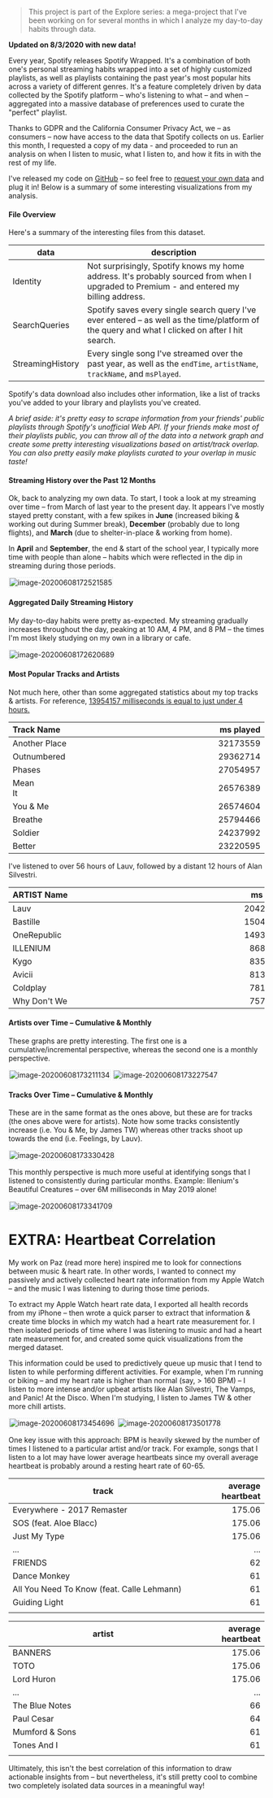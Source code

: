 > This project is part of the Explore series: a mega-project that I've been working on for several months in which I analyze my day-to-day habits through data.

**Updated on 8/3/2020 with new data!**

Every year, Spotify releases Spotify Wrapped. It's a combination of both one's personal streaming habits wrapped into a set of highly customized playlists, as well as playlists containing the past year's most popular hits across a variety of different genres. It's a feature completely driven by data collected by the Spotify platform – who's listening to what – and when – aggregated into a massive database of preferences used to curate the "perfect" playlist.

Thanks to GDPR and the California Consumer Privacy Act, we – as consumers – now have access to the data that Spotify collects on us. Earlier this month, I requested a copy of my data - and proceeded to run an analysis on when I listen to music, what I listen to, and how it fits in with the rest of my life.

I've released my code on [GitHub]( https://github.com/shomilj/Explore-Spotify) – so feel free to [request your own data](https://support.spotify.com/ca-en/article/data-rights-and-privacy-settings/) and plug it in! Below is a summary of some interesting visualizations from my analysis.

#### File Overview

Here's a summary of the interesting files from this dataset. 

| data             | description                                                  |
| ---------------- | ------------------------------------------------------------ |
| Identity         | Not surprisingly, Spotify knows my home address. It's probably sourced from when I upgraded to Premium - and entered my billing address. |
| SearchQueries    | Spotify saves every single search query I've ever entered – as well as the time/platform of the query and what I clicked on after I hit search. |
| StreamingHistory | Every single song I've streamed over the past year, as well as the `endTime`, `artistName`, `trackName`, and `msPlayed`. |

Spotify's data download also includes other information, like a list of tracks you've added to your library and playlists you've created. 

*A brief aside: it's pretty easy to scrape information from your friends' public playlists through Spotify's unofficial Web API. If your friends make most of their playlists public, you can throw all of the data into a network graph and create some pretty interesting visualizations based on artist/track overlap. You can also pretty easily make playlists curated to your overlap in music taste!* 

#### Streaming History over the Past 12 Months

Ok, back to analyzing my own data. To start, I took a look at my streaming over time – from March of last year to the present day. It appears I've mostly stayed pretty constant, with a few spikes in **June** (increased biking & working out during Summer break), **December** (probably due to long flights), and **March** (due to shelter-in-place & working from home). 

In **April** and **September**, the end & start of the school year, I typically more time with people than alone – habits which were reflected in the dip in streaming during those periods. 



<img src="https://shomil.me/explore-spotify/image-20200803105044771.png" alt="image-20200608172521585" style="border-style: dotted; border-width: 2px; border-color: #ebeff0" />

#### Aggregated Daily Streaming History

My day-to-day habits were pretty as-expected. My streaming gradually increases throughout the day, peaking at 10 AM, 4 PM, and 8 PM – the times I'm most likely studying on my own in a library or cafe.

<img src="https://shomil.me/explore-spotify/image-20200803105121929.png" alt="image-20200608172620689" style="border-style: dotted; border-width: 2px; border-color: #ebeff0;" />

#### Most Popular Tracks and Artists

Not much here, other than some aggregated statistics about my top tracks & artists. For reference, <u>13954157 milliseconds is equal to just under 4 hours.</u> 

| Track Name                                                   | ms played |
| :----------------------------------------------------------- | --------: |
| Another Place                                                |  32173559 |
| Outnumbered                                                  |  29362714 |
| Phases                                                       |  27054957 |
| Mean It&nbsp;&nbsp;&nbsp;&nbsp;&nbsp;&nbsp;&nbsp;&nbsp;&nbsp;&nbsp;&nbsp;&nbsp;&nbsp;&nbsp;&nbsp;&nbsp;&nbsp;&nbsp;&nbsp;&nbsp;&nbsp;&nbsp;&nbsp;&nbsp;&nbsp;&nbsp;&nbsp;&nbsp;&nbsp;&nbsp;&nbsp;&nbsp;&nbsp;&nbsp;&nbsp;&nbsp;&nbsp;&nbsp;&nbsp;&nbsp;&nbsp;&nbsp;&nbsp;&nbsp;&nbsp;&nbsp;&nbsp;&nbsp;&nbsp;&nbsp;&nbsp;&nbsp;&nbsp;&nbsp;&nbsp;&nbsp;&nbsp;&nbsp;&nbsp;&nbsp;&nbsp;&nbsp;&nbsp;&nbsp;&nbsp;&nbsp;&nbsp;&nbsp;&nbsp;&nbsp;&nbsp;&nbsp;&nbsp;&nbsp;&nbsp;&nbsp;&nbsp;&nbsp;&nbsp;&nbsp; |  26576389 |
| You & Me                                                     |  26574604 |
| Breathe                                                      |  25794466 |
| Soldier                                                      |  24237992 |
| Better                                                       |  23220595 |

I've listened to over 56 hours of Lauv, followed by a distant 12 hours of Alan Silvestri. 

| ARTIST Name                                                  | ms played |
| :----------------------------------------------------------- | --------: |
| Lauv                                                         | 204296202 |
| Bastille                                                     | 150401342 |
| OneRepublic&nbsp;&nbsp;&nbsp;&nbsp;&nbsp;&nbsp;&nbsp;&nbsp;&nbsp;&nbsp;&nbsp;&nbsp;&nbsp;&nbsp;&nbsp;&nbsp;&nbsp;&nbsp;&nbsp;&nbsp;&nbsp;&nbsp;&nbsp;&nbsp;&nbsp;&nbsp;&nbsp;&nbsp;&nbsp;&nbsp;&nbsp;&nbsp;&nbsp;&nbsp;&nbsp;&nbsp;&nbsp;&nbsp;&nbsp;&nbsp;&nbsp;&nbsp;&nbsp;&nbsp;&nbsp;&nbsp;&nbsp;&nbsp;&nbsp;&nbsp;&nbsp;&nbsp;&nbsp;&nbsp;&nbsp;&nbsp;&nbsp;&nbsp;&nbsp;&nbsp;&nbsp;&nbsp;&nbsp;&nbsp;&nbsp;&nbsp;&nbsp;&nbsp;&nbsp;&nbsp;&nbsp;&nbsp;&nbsp;&nbsp;&nbsp;&nbsp;&nbsp;&nbsp;&nbsp;&nbsp; | 149374250 |
| ILLENIUM                                                     |  86868143 |
| Kygo                                                         |  83514507 |
| Avicii                                                       |  81348055 |
| Coldplay                                                     |  78151513 |
| Why Don't We                                                 |  75756793 |

#### Artists over Time – Cumulative & Monthly

These graphs are pretty interesting. The first one is a cumulative/incremental perspective, whereas the second one is a monthly perspective.

<img src="https://shomil.me/explore-spotify/image-20200803105354615.png" alt="image-20200608173211134" style="border-style: dotted; border-width: 2px; border-color: #ebeff0;" />

<img src="https://shomil.me/explore-spotify/image-20200803105417403.png" alt="image-20200608173227547" style="border-style: dotted; border-width: 2px; border-color: #ebeff0;" />

#### Tracks Over Time – Cumulative & Monthly

These are in the same format as the ones above, but these are for tracks (the ones above were for artists). Note how some tracks consistently increase (i.e. You & Me, by James TW) whereas other tracks shoot up towards the end (i.e. Feelings, by Lauv).

<img src="https://shomil.me/explore-spotify/image-20200803105441401.png" alt="image-20200608173330428" style="border-style: dotted; border-width: 2px; border-color: #ebeff0;" />

This monthly perspective is much more useful at identifying songs that I listened to consistently during particular months. Example: Illenium's Beautiful Creatures – over 6M milliseconds in May 2019 alone!

<img src="https://shomil.me/explore-spotify/image-20200803105503820.png" alt="image-20200608173341709" style="border-style: dotted; border-width: 2px; border-color: #ebeff0;" />

# EXTRA: Heartbeat Correlation

My work on Paz (read more here) inspired me to look for connections between music & heart rate. In other words, I wanted to connect my passively and actively collected heart rate information from my Apple Watch – and the music I was listening to during those time periods. 

To extract my Apple Watch heart rate data, I exported all health records from my iPhone – then wrote a quick parser to extract that information & create time blocks in which my watch had a heart rate measurement for. I then isolated periods of time where I was listening to music and had a heart rate measurement for, and created some quick visualizations from the merged dataset.

This information could be used to predictively queue up music that I tend to listen to while performing different activities. For example, when I'm running or biking – and my heart rate is higher than normal (say, > 160 BPM) – I listen to more intense and/or upbeat artists like Alan Silvestri, The Vamps, and Panic! At the Disco. When I'm studying, I listen to James TW & other more chill artists. 

<img src="https://shomil.me/explore-spotify/image-20200608173454696.png" alt="image-20200608173454696" style="border-style: dotted; border-width: 2px; border-color: #ebeff0;" />

<img src="https://shomil.me/explore-spotify/image-20200608173501778.png" alt="image-20200608173501778" style="border-style: dotted; border-width: 2px; border-color: #ebeff0;" />

One key issue with this approach: BPM is heavily skewed by the number of times I listened to a particular artist and/or track. For example, songs that I listen to a lot may have lower average heartbeats since my overall average heartbeat is probably around a resting heart rate of 60-65. 

| track                                                        | average heartbeat |
| ------------------------------------------------------------ | ----------------: |
| Everywhere - 2017 Remaster                                   |            175.06 |
| SOS (feat. Aloe Blacc)                                       |            175.06 |
| Just My Type                                                 |            175.06 |
| ...&nbsp;&nbsp;&nbsp;&nbsp;&nbsp;&nbsp;&nbsp;&nbsp;&nbsp;&nbsp;&nbsp;&nbsp;&nbsp;&nbsp;&nbsp;&nbsp;&nbsp;&nbsp;&nbsp;&nbsp;&nbsp;&nbsp;&nbsp;&nbsp;&nbsp;&nbsp;&nbsp;&nbsp;&nbsp;&nbsp;&nbsp;&nbsp;&nbsp;&nbsp;&nbsp;&nbsp;&nbsp;&nbsp;&nbsp;&nbsp;&nbsp;&nbsp;&nbsp;&nbsp;&nbsp;&nbsp;&nbsp;&nbsp;&nbsp;&nbsp;&nbsp;&nbsp;&nbsp;&nbsp;&nbsp;&nbsp;&nbsp;&nbsp;&nbsp;&nbsp;&nbsp;&nbsp;&nbsp;&nbsp;&nbsp;&nbsp;&nbsp;&nbsp;&nbsp;&nbsp;&nbsp;&nbsp;&nbsp;&nbsp;&nbsp;&nbsp;&nbsp;&nbsp;&nbsp;&nbsp; |               ... |
| FRIENDS                                                      |                62 |
| Dance Monkey                                                 |                61 |
| All You Need To Know (feat. Calle Lehmann)                   |                61 |
| Guiding Light                                                |                61 |
|                                                              |                   |

| artist                                                       | average heartbeat |
| ------------------------------------------------------------ | ----------------: |
| BANNERS                                                      |            175.06 |
| TOTO                                                         |            175.06 |
| Lord Huron                                                   |            175.06 |
| ...&nbsp;&nbsp;&nbsp;&nbsp;&nbsp;&nbsp;&nbsp;&nbsp;&nbsp;&nbsp;&nbsp;&nbsp;&nbsp;&nbsp;&nbsp;&nbsp;&nbsp;&nbsp;&nbsp;&nbsp;&nbsp;&nbsp;&nbsp;&nbsp;&nbsp;&nbsp;&nbsp;&nbsp;&nbsp;&nbsp;&nbsp;&nbsp;&nbsp;&nbsp;&nbsp;&nbsp;&nbsp;&nbsp;&nbsp;&nbsp;&nbsp;&nbsp;&nbsp;&nbsp;&nbsp;&nbsp;&nbsp;&nbsp;&nbsp;&nbsp;&nbsp;&nbsp;&nbsp;&nbsp;&nbsp;&nbsp;&nbsp;&nbsp;&nbsp;&nbsp;&nbsp;&nbsp;&nbsp;&nbsp;&nbsp;&nbsp;&nbsp;&nbsp;&nbsp;&nbsp;&nbsp;&nbsp;&nbsp;&nbsp;&nbsp;&nbsp;&nbsp;&nbsp;&nbsp;&nbsp; |               ... |
| The Blue Notes                                               |                66 |
| Paul Cesar                                                   |                64 |
| Mumford & Sons                                               |                61 |
| Tones And I                                                  |                61 |
|                                                              |                   |

Ultimately, this isn't the best correlation of this information to draw actionable insights from – but nevertheless, it's still pretty cool to combine two completely isolated data sources in a meaningful way!
